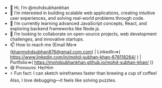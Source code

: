 - 👋 Hi, I’m @mohdsubhankhan
- 👀 I’m interested in building scalable web applications, creating intuitive user experiences, and solving real-world problems through code.
- 🌱 I’m currently learning advanced JavaScript concepts, React, and exploring backend frameworks like Node.js.
- 💞️ I’m looking to collaborate on open-source projects, web development challenges, and innovative startups.
- 📫 How to reach me {Email Me=>(khanmohdsubhan876@gmail.com.com) | LinkedIn=>( https://www.linkedin.com/in/mohd-subhan-khan-678118264/ ) | Portfolio=>( https://mohdsubhankhan.github.io/mohd-subhan-khan/ )}
- 😄 Pronouns: He/Him
- ⚡ Fun fact: I can sketch wireframes faster than brewing a cup of coffee! Also, I love debugging—it feels like solving puzzles.

<!---
mohdsubhankhan/mohdsubhankhan is a ✨ special ✨ repository because its `README.md` (this file) appears on your GitHub profile.
You can click the Preview link to take a look at your changes.
--->
